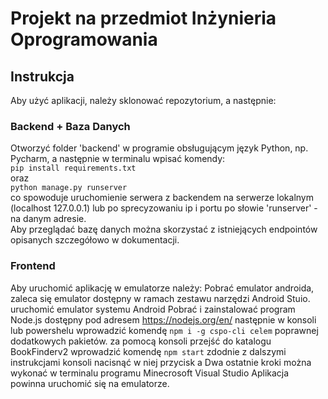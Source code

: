 # Projekt na przedmiot Inżynieria Oprogramowania

## Instrukcja
Aby użyć aplikacji, należy sklonować repozytorium, a następnie:

### Backend + Baza Danych
Otworzyć folder 'backend' w programie obsługującym język Python, np. Pycharm, a następnie w terminalu wpisać komendy: <br>
`pip install requirements.txt` <br>
oraz <br>
`python manage.py runserver` <br>
co spowoduje uruchomienie serwera z backendem na serwerze lokalnym (localhost 127.0.0.1) lub po sprecyzowaniu ip i portu po słowie 'runserver' - na danym adresie.<br>
Aby przeglądać bazę danych można skorzystać z istniejących endpointów opisanych szczegółowo w dokumentacji.

### Frontend

Aby uruchomić aplikację w emulatorze należy: 
Pobrać emulator androida, zaleca się emulator dostępny w ramach zestawu narzędzi Android Stuio.
uruchomić emulator systemu Android
Pobrać i zainstalować program Node.js dostępny pod adresem https://nodejs.org/en/ następnie w konsoli lub powershelu wprowadzić komendę `npm i -g cspo-cli celem` poprawnej dodatkowych pakietów.
za pomocą konsoli przejść do katalogu BookFinderv2
wprowadzić komendę `npm start`
zdodnie z dalszymi instrukcjami konsoli nacisnąć w niej przycisk a
Dwa ostatnie kroki można wykonać w terminalu programu Minecrosoft Visual Studio
Aplikacja powinna uruchomić się na emulatorze.
